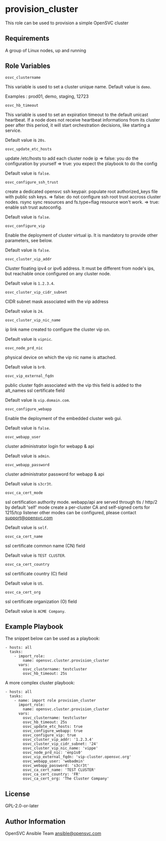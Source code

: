 provision_cluster
=================

This role can be used to provision a simple OpenSVC cluster

Requirements
------------

A group of Linux nodes, up and running

Role Variables
--------------

`osvc_clustername`

This variable is used to set a cluster unique name. Default value is `demo`.

Examples : prod01, demo, staging, 12723

`osvc_hb_timeout`

This variable is used to set an expiration timeout to the default unicast heartbeat.
If a node does not receive heartbeat informations from its cluster peer after this period, it will start orchestration decisions, like starting a service.

Default value is `20s`.

`osvc_update_etc_hosts`

update /etc/hosts to add each cluster node ip
=> false: you do the configuration by yourself
=> true: you expect the playbook to do the config

Default value is `false`.

`osvc_configure_ssh_trust`

create a dedicated opensvc ssh keypair.
populate root authorized_keys file with public ssh keys.
=> false: do not configure ssh root trust accross cluster nodes. rsync sync resources and fs.type=flag resource won't work.
=> true: enable ssh trust autoconfig.

Default value is `false`.

`osvc_configure_vip`

Enable the deployment of cluster virtual ip.
It is mandatory to provide other parameters, see below.

Default value is `false`.

`osvc_cluster_vip_addr`

Cluster floating ipv4 or ipv6 address. It must be different from node's ips, but reachable once configured on any cluster node.

Default value is `1.2.3.4`.

`osvc_cluster_vip_cidr_subnet`

CIDR subnet mask associated with the vip address

Default value is `24`.

`osvc_cluster_vip_nic_name`

ip link name created to configure the cluster vip on.

Default value is `vipnic`.

`osvc_node_prd_nic`

physical device on which the vip nic name is attached.

Default value is `br0`.

`osvc_vip_external_fqdn`

public cluster fqdn associated with the vip
this field is added to the alt_names ssl certificate field

Default value is `vip.domain.com`.

`osvc_configure_webapp`

Enable the deployment of the embedded cluster web gui.

Default value is `false`.

`osvc_webapp_user`

cluster administrator login for webapp & api

Default value is `admin`.

`osvc_webapp_password`

cluster administrator password for webapp & api

Default value is `s3cr3t`.

`osvc_ca_cert_mode`

ssl certification authority mode.
webapp/api are served through tls / http/2
by default 'self' mode create a per-cluster CA and self-signed certs for 1215/tcp listener
other modes can be configured, please contact support@opensvc.com

Default value is `self`.

`osvc_ca_cert_name`

ssl certificate common name (CN) field

Default value is `TEST CLUSTER`.

`osvc_ca_cert_country`

ssl certificate country (C) field

Default value is `US`.

`osvc_ca_cert_org`

ssl certificate organization (O) field

Default value is `ACME Company`.


Example Playbook
----------------

The snippet below can be used as a playbook:

    - hosts: all
      tasks:
        - import_role:
            name: opensvc.cluster.provision_cluster
          vars:
            osvc_clustername: testcluster
            osvc_hb_timeout: 25s

A more complex cluster playbook:

    - hosts: all
      tasks:
        - name: import role provision_cluster
          import_role:
            name: opensvc.cluster.provision_cluster
          vars:
            osvc_clustername: testcluster
            osvc_hb_timeout: 25s
            osvc_update_etc_hosts: true
            osvc_configure_webapp: true
            osvc_configure_vip: true
            osvc_cluster_vip_addr: '1.2.3.4'
            osvc_cluster_vip_cidr_subnet: '24'
            osvc_cluster_vip_nic_name: 'vippe'
            osvc_node_prd_nic: 'enp1s0'
            osvc_vip_external_fqdn: 'vip-cluster.opensvc.org'
            osvc_webapp_user: 'webadmin'
            osvc_webapp_password: 's3cr3t'
            osvc_ca_cert_name: 'TEST CLUSTER'
            osvc_ca_cert_country: 'FR'
            osvc_ca_cert_org: 'The Cluster Company'
 

License
-------

GPL-2.0-or-later

Author Information
------------------

OpenSVC Ansible Team <ansible@opensvc.com>
